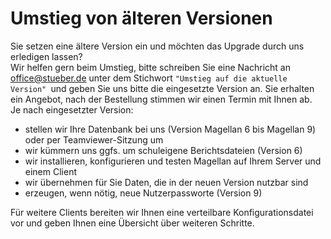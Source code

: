 # Umstieg von älteren Versionen

Sie setzen eine ältere Version ein und möchten das Upgrade durch uns erledigen lassen? <br/>Wir helfen gern beim Umstieg, bitte schreiben Sie eine Nachricht an [office@stueber.de](mailto:office@stueber.de) unter dem Stichwort `"Umstieg auf die aktuelle Version" `und geben Sie uns bitte die eingesetzte Version an. Sie erhalten ein Angebot, nach der Bestellung stimmen wir einen Termin mit Ihnen ab. <br/>
Je nach eingesetzter Version:

*  stellen wir Ihre Datenbank bei uns (Version Magellan 6 bis Magellan 9) oder per Teamviewer-Sitzung um
*  wir kümmern uns ggfs. um schuleigene Berichtsdateien (Version 6)
*  wir installieren, konfigurieren und testen Magellan auf Ihrem Server und einem Client
*  wir übernehmen für Sie Daten, die in der neuen Version nutzbar sind
*  erzeugen, wenn nötig, neue Nutzerpassworte (Version 9)
  
Für weitere Clients bereiten wir Ihnen eine verteilbare Konfigurationsdatei vor und geben Ihnen eine Übersicht über weiteren Schritte.